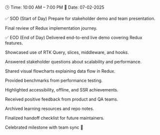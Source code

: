 🕒 Time: 10:00 AM – 7:00 PM
📆 Date: 07-02-2025

✅ SOD (Start of Day)
Prepare for stakeholder demo and team presentation.

Final review of Redux implementation journey.

✅ EOD (End of Day)
Delivered end-to-end live demo covering Redux features.

Showcased use of RTK Query, slices, middleware, and hooks.

Answered stakeholder questions about scalability and performance.

Shared visual flowcharts explaining data flow in Redux.

Provided benchmarks from performance testing.

Highlighted accessibility, offline, and SSR achievements.

Received positive feedback from product and QA teams.

Archived learning resources and repo notes.

Finalized handoff checklist for future maintainers.

Celebrated milestone with team sync 🎉

